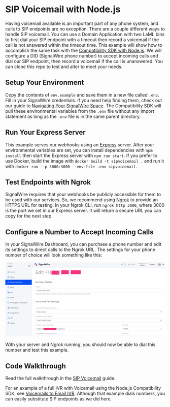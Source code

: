 # SIP Voicemail with Node.js

Having voicemail available is an important part of any phone system, and calls to SIP endpoints are no exception. There are a couple different ways to handle SIP voicemail. You can use a Domain Application with two LaML bins to first dial your SIP endpoint with a timeout then record a voicemail if the call is not answered within the timeout time. This example will show how to accomplish the same task with the [Compatibility SDK with Node.js](https://docs.signalwire.com/reference/compatibility-sdks/v3/#compatibility-rest-api-client-libraries-and-sdks-nodejs). We will configure a DID (SignalWire phone number) to accept incoming calls and dial our SIP endpoint, then record a voicemail if the call is unanswered. You can clone this repo to test and alter to meet your needs.

## Setup Your Environment

Copy the contents of `env.example` and save them in a new file called `.env`. Fill in your SignalWire credentials. If you need help finding them, check out our guide to [Navigating Your SignalWire Space](https://developer.signalwire.com/guides/navigating-your-space#api). The Compatibility SDK will pull these environmental variables from the `.env` file without any import statement as long as the `.env` file is in the same parent directory.

## Run Your Express Server

This example serves our webhooks using an [Express](https://expressjs.com/en/starter/installing.html) server. After your environmental variables are set, you can install dependencies with `npm install` then start the Express server with `npm run start`. If you prefer to use Docker, build the image with `docker build -t sipvoicemail .` and run it with `docker run --p 3000:3000 --env-file .env sipvoicemail`.

## Test Endpoints with Ngrok

SignalWire requires that your webhooks be publicly accessible for them to be used with our services. So, we recommend using [Ngrok](https://ngrok.com/download) to provide an HTTPS URL for testing. In your Ngrok CLI, run `ngrok http 3000`, where 3000 is the port we set in our Express server. It will return a secure URL you can copy for the next step.

## Configure a Number to Accept Incoming Calls

In your SignalWire Dashboard, you can purchase a phone number and edit its settings to direct calls to the Ngrok URL. The settings for your phone number of choice will look something like this:

![phone number configuration in SignalWire dashboard](./ngrok-webhook-config.png)

With your server and Ngrok running, you should now be able to dial this number and test this example.

## Code Walkthrough

Read the full walkthrough in the [SIP Voicemail](https://developer.signalwire.com/guides/sip-voicemail) guide.

For an example of a full IVR with Voicemail using the Node.js Compatibility SDK, see [Voicemails to Email IVR](../Voicemails%20to%20Email%20IVR%20with%20NodeJS/). Although that example dials numbers, you can easily substitute SIP endpoints as we did here.
